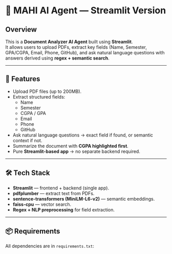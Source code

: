 # 📄 MAHI AI Agent — Streamlit Version  

## Overview  
This is a **Document Analyzer AI Agent** built using **Streamlit**.  
It allows users to upload PDFs, extract key fields (Name, Semester, GPA/CGPA, Email, Phone, GitHub), and ask natural language questions with answers derived using **regex + semantic search**.  

---

## 🚀 Features  
- Upload PDF files (up to 200MB).  
- Extract structured fields:  
  - Name  
  - Semester  
  - CGPA / GPA  
  - Email  
  - Phone  
  - GitHub  
- Ask natural language questions → exact field if found, or semantic context if not.  
- Summarize the document with **CGPA highlighted first**.  
- Pure **Streamlit-based app** → no separate backend required.  

---

## 🛠️ Tech Stack  
- **Streamlit** — frontend + backend (single app).  
- **pdfplumber** — extract text from PDFs.  
- **sentence-transformers (MiniLM-L6-v2)** — semantic embeddings.  
- **faiss-cpu** — vector search.  
- **Regex + NLP preprocessing** for field extraction.  

---

## 📦 Requirements  
All dependencies are in `requirements.txt`:  


